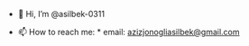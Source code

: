 - 👋 Hi, I’m @asilbek-0311

- 📫 How to reach me:
      * email: azizjonogliasilbek@gmail.com

<!---
asilbek-0311/asilbek-0311 is a ✨ special ✨ repository because its `README.md` (this file) appears on your GitHub profile.
You can click the Preview link to take a look at your changes.
--->

